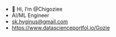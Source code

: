 - 👋 Hi, I’m @Chigoziee
- AI/ML Engineer
- sk.hyginus@gmail.com
- https://www.datascienceportfol.io/Gozie 

<!---
Chigoziee/Chigoziee is a ✨ special ✨ repository because its `README.md` (this file) appears on your GitHub profile.
You can click the Preview link to take a look at your changes.
--->
